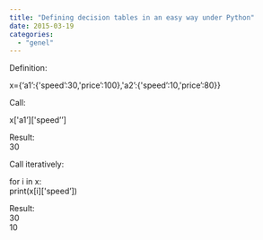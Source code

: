 ```yaml
---
title: "Defining decision tables in an easy way under Python"
date: 2015-03-19
categories: 
  - "genel"
---
```


Definition:

x={‘a1’:{'speed’:30,'price’:100},'a2’:{'speed’:10,'price’:80}}

Call:

x\['a1’\]\['speed’’\]

Result:  
30

Call iteratively:

for i in x:  
print(x\[i\]\['speed’\])

Result:  
30  
10
